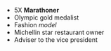 
- 5X **Marathoner**
- Olympic gold medalist
- Fashion _model_
- Michellin star restaurant owner
- Adviser to the vice president